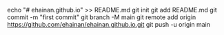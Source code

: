echo "# ehainan.github.io" >> README.md
git init
git add README.md
git commit -m "first commit"
git branch -M main
git remote add origin https://github.com/ehainan/ehainan.github.io.git
git push -u origin main
